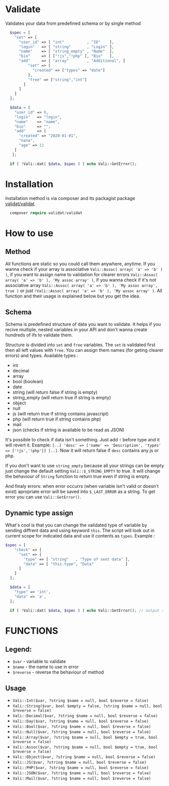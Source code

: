 # Validate
Validates your data from predefined schema or by single method

```php
  $spec = [
    "set" => [
      "user_id" => [ "int"          , "ID"    ],
      "login"   => [ "string"       , "Login" ],
      "name"    => [ "string_empty" , "Name"  ],       
      "bio"     => [ ["!js","!php" ], "Bio"   ],       
      "add"     => [ "array"        , "Additional", [  
          "set" => [
            "created" => ["types" => "date"]           
          ],
          "free" => ["string","int"]                   
        ]
      ]
    ]
  ];

  $data = [
    "user_id" => 0,
    "login"   => "login",
    "name"    => "name",
    "bio"     => "",
    "add"     => [
      "created" => "2020-01-01",
      "nana",
      "age" => 12
    ]
   ];

  if ( !Vali::dat( $data, $spec ) ) echo Vali::GetError();
```

# Installation

Installation method is via composer and its packagist package [validat/validat][d8e61dd1].

  [d8e61dd1]: https://packagist.org/packages/validat/validat "validat/validat"

```php
  composer require validat/validat
```

# How to use

## Method

All functions are static so you could call them anywhere, anytime. If you wanna check if your array is associative `Vali::Assoc( array( 'a' => 'b' ) )`, if you want to assign name to validation for clearer errors `Vali::Assoc( array( 'a' => 'b' ), 'My assoc array' )`, if you wanna check if it's not associative array `Vali::Assoc( array( 'a' => 'b' ), 'My assoc array', true )` or just `!Vali::Assoc( array( 'a' => 'b' ), 'My assoc array' )`. All function and their usage is explained below but you get the idea.

## Schema

Schema is predefined structure of data you want to validate. It helps if you recive multiple, nested variables in your API and don't wanna create hundreds of ifs to validate them.

Structure is divided into `set` and `free` variables. The `set` is validated first then all left values with `free`. You can assign them names (for geting clearer errors) and types. Available types :
 - int
 - decimal
 - array
 - bool (boolean)
 - date
 - string (will return false if string is empty)
 - string_empty (will return true if string is empty)
 - object
 - null
 - js (will return true if string contains javascript)
 - php (will return true if string contains php)
 - mail
 - json (checks if string is available to be read as JSON)

It's possible to check if data isn't something. Just add `!` before type and it will revert it. Example: `[..] 'desc' => ['name' => 'Description', 'types' => ['!js','!php']] [..]`. Now it will return false if `desc` contains any js or php.

If you don't want to use `string_empty` because all your strings can be empty just change the default setting `Vali::$_STRING_EMPTY` to true. It will change the behaviour of `String` function to return true even if string is empty.

And finaly errors: when error occurrs (when variable isn't valid or doesn't exist) apropriate error will be saved into `$_LAST_ERROR` as a string. To get error you can use `Vali::GetError()`.

## Dynamic type assign

What's cool is that you can change the validated type of variable by sending diffrent data and using keyword `this`. The script will look out in current scope for indicated data and use it contents as `types`. Example :

```php
$spec = [
    "check" => [
      "set" => [
        "type" => [ "string"   , "Type of sent data" ],
        "data" => [ "this.type", "Data"              ]
      ]
    ]
  ];

  $data = [
    "type" => 'int',
    "data" => 'a',
  ];

  if ( !Vali::dat( $data, $spec ) ) echo Vali::GetError(); // output : Data is not a number.
```

# FUNCTIONS

## Legend:
 - `$var` - variable to validate
 - `$name` - the name to use in error
 - `$reverse` - reverse the behaviour of method

## Usage

 - `Vali::Int($var, ?string $name = null, bool $reverse = false)`
 - `Vali::String($var, bool $empty = false, ?string $name = null, bool $reverse = false)`
 - `Vali::Decimal($var, ?string $name = null, bool $reverse = false)`
 - `Vali::Day($var, ?string $name = null, bool $reverse = false)`
 - `Vali::Bool($var, ?string $name = null, bool $reverse = false)`
 - `Vali::Null($var, ?string $name = null, bool $reverse = false)`
 - `Vali::Array($var, ?string $name = null, bool $empty = true, bool $reverse = false)`
 - `Vali::Assoc($var, ?string $name = null, bool $empty = true, bool $reverse = false)`
 - `Vali::Object($var, ?string $name = null, bool $reverse = false)`
 - `Vali::JS($var, ?string $name = null, bool $reverse = false)`
 - `Vali::PHP($var, ?string $name = null, bool $reverse = false)`
 - `Vali::JSON($var, ?string $name = null, bool $reverse = false)`
 - `Vali::Mail($var, ?string $name = null, bool $reverse = false)`
